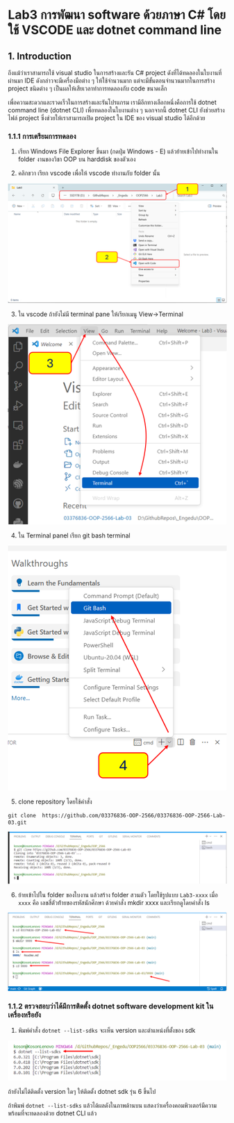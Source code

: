 # Lab3  การพัฒนา software ด้วยภาษา C# โดยใช้ VSCODE และ dotnet command line

## 1. Introduction

ถึงแม้ว่าเราสามารถใช้ visual studio ในการสร้างและรัน C# project ดังที่ได้ทดลองในใบงานที่ผ่านมา IDE ดังกล่าวจะมีเครื่องมือต่าง ๆ ให้ใช้จำนวนมาก แต่จะมีขั้นตอนจำนวนมากในการสร้าง project ชนิดต่าง ๆ เป็นผลให้เสียเวลาทำการทดลองกับ code ขนาดเล็ก  

เพื่อความสะดวกและรวดเร็วในการสร้างและรันโปรแกรม เรามีอีกทางเลือกหนึ่งคือการใช้ dotnet command line  (dotnet CLI) เพื่อทดลองในใบงานต่าง ๆ นอกจากนี้ dotnet CLI  ยังช่วยสร้างไฟล์ project ซึ่งช่วยให้เราสามารถเปิด project ใน IDE ของ visual studio ได้อีกด้วย

### 1.1.1 การเตรียมการทดลอง

1. เรียก Windows File Explorer ขึ้นมา (กดปุ่ม Windows - E) แล้วย้ายเข้าไปทำงานใน folder งานของวิชา OOP บน harddisk ของตัวเอง

2. คลิกขวา เรียก vscode เพื่อให้ vscode ทำงานกับ folder นั้น
    
![](Pictures/Picture-01.png)    

3. ใน vscode ถ้ายังไม่มี terminal pane ให้เรียกเมนู View->Terminal

![](Pictures/Picture-02.png)   

4. ใน Terminal panel เรียก git bash terminal

![](Pictures/Picture-03.png)   

5. clone repository โดยใช้คำสั่ง 

```
git clone  https://github.com/03376836-OOP-2566/03376836-OOP-2566-Lab-03.git
```

![](Pictures/Picture-04.png)   

6. ย้ายเข้าไปใน folder ของใบงาน แล้วสร้าง folder สวนตัว โดยใช้รูปแบบ  `Lab3-xxxx` เมื่อ `xxxx` คือ เลขสี่ตัวท้้ายของรหัสนักศึกษา ด้วยคำสั่ง mkdir xxxx และเรียกดูโดยคำสั่ง ls

![](Pictures/Picture-05.png)   


### 1.1.2 ตรวจสอบว่าได้มีการติดตั้ง dotnet software development kit ในเครื่องหรือยัง

1. พิมพ์คำสั่ง `dotnet --list-sdks` จะเห็น version และตำแหน่งที่ตั้งของ sdk

![](Pictures/Picture-06.png)   

ถ้ายังไม่ได้ติดตั้ง version ใดๆ ให้ติดตั้ง dotnet sdk รุ่น 6 ขึ้นไป

ถ้าพิมพ์ `dotnet --list-sdks` แล้วได้ผลดังในภาพด้านบน แสดงว่าเครื่องคอมพิวเตอร์มีความพร้อมที่จะทดลองด้วย dotnet CLI แล้ว

